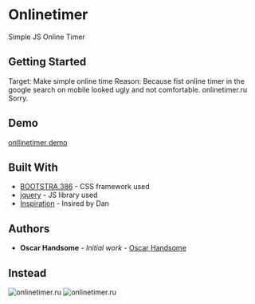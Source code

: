 # Onlinetimer

Simple JS Online Timer

## Getting Started

Target: Make simple online time
Reason: Because fist online timer in the google search on mobile looked ugly and not comfortable. onlinetimer.ru Sorry.

## Demo
[onllinetimer demo](http://onlinetimer.elbargo.ru/)

## Built With

* [BOOTSTRA.386](https://github.com/kristopolous/BOOTSTRA.386/) - CSS framework used
* [jquery](https://jquery.com/) - JS library used
* [Inspiration](https://web.telegram.org/#/im?p=@Vibe32) - Insired by Dan

## Authors

* **Oscar Handsome** - *Initial work* - [Oscar Handsome](https://github.com/oscarhandsome)

## Instead
![onlinetimer.ru](http://onlinetimer.elbargo.ru/assets/img/unnamed.jpg)
![onlinetimer.ru](http://onlinetimer.elbargo.ru/assets/img/unnamed1.jpg)
